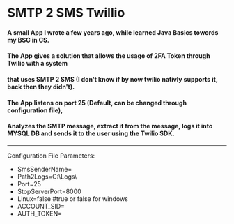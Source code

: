 # SMTP 2 SMS Twillio

#### A small App I wrote a few years ago, while learned Java Basics towords my BSC in CS.
#### The App gives a solution that allows the usage of 2FA Token through Twilio with a system
#### that uses SMTP 2 SMS (I don't know if by now twilio nativly supports it, back then they didn't).
#### The App listens on port 25 (Default, can be changed through configuration file),
#### Analyzes the SMTP message, extract it from the message, logs it into MYSQL DB and sends it to the user using the Twilio SDK.
----
Configuration File Parameters:

- SmsSenderName=<SenderName>
- Path2Logs=C:\Logs\
- Port=25
- StopServerPort=8000
- Linux=false #true or false for windows
- ACCOUNT_SID=<SID>
- AUTH_TOKEN=<TOKEN>
